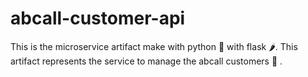 # abcall-customer-api
This is the microservice artifact make with python 🐍 with flask 🌶️. This artifact represents the service to manage the abcall customers 👷  .
